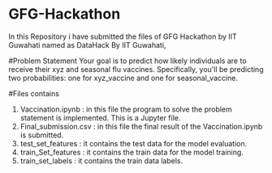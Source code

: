 # GFG-Hackathon
In this Repository i have submitted the files of GFG Hackathon by IIT Guwahati named as DataHack By IIT Guwahati,

#Problem Statement
Your goal is to predict how likely individuals are to receive their xyz and seasonal flu
vaccines. Specifically, you'll be predicting two probabilities: one for xyz_vaccine and
one for seasonal_vaccine.

#Files contains
1. Vaccination.ipynb : in this file the program to solve the problem statement is implemented. This is a Jupyter file.
2. Final_submission.csv : in this file the final result of the Vaccination.ipynb is submitted.
3. test_set_features : it contains the test data for the model evaluation.
4. train_Set_features : it contains the train data for the model training.
5. train_set_labels : it contains the train data labels.
